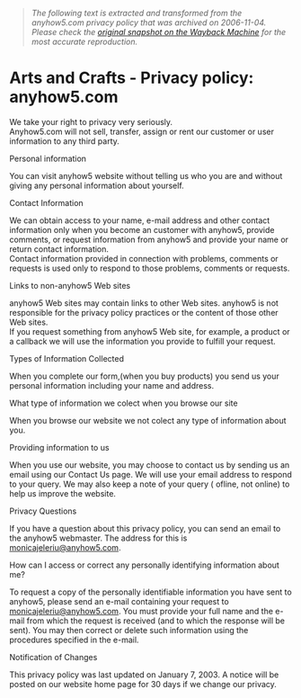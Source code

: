 > *The following text is extracted and transformed from the anyhow5.com privacy policy that was archived on 2006-11-04. Please check the [original snapshot on the Wayback Machine](https://web.archive.org/web/20061104225832id_/http%3A//www.anyhow5.com/privacy_policy.htm) for the most accurate reproduction.*

# Arts and Crafts - Privacy policy: anyhow5.com

  
We take your right to privacy very seriously.  
Anyhow5.com will not sell, transfer, assign or rent our customer or user information to any third party.

Personal information

You can visit anyhow5 website without telling us who you are and without giving any personal information about yourself.

Contact Information 

We can obtain access to your name, e-mail address and other contact information only when you become an customer with anyhow5, provide comments, or request information from anyhow5 and provide your name or return contact information.  
Contact information provided in connection with problems, comments or requests is used only to respond to those problems, comments or requests.  


Links to non-anyhow5 Web sites 

  
anyhow5 Web sites may contain links to other Web sites. anyhow5 is not responsible for the privacy policy practices or the content of those other Web sites.  
If you request something from anyhow5 Web site, for example, a product or a callback we will use the information you provide to fulfill your request. 

Types of Information Collected

When you complete our form,(when you buy products) you send us your personal information including your name and address.

What type of information we colect when you browse our site

When you browse our website we not colect any type of information about you.

Providing information to us

When you use our website, you may choose to contact us by sending us an email using our Contact Us page. We will use your email address to respond to your query. We may also keep a note of your query ( ofline, not online) to help us improve the website.

Privacy Questions

  
If you have a question about this privacy policy, you can send an email to the anyhow5 webmaster. The address for this is monicajeleriu@anyhow5.com. 

How can I access or correct any personally identifying information about me?

To request a copy of the personally identifiable information you have sent to anyhow5, please send an e-mail containing your request to monicajeleriu@anyhow5.com. You must provide your full name and the e-mail from which the request is received (and to which the response will be sent). You may then correct or delete such information using the procedures specified in the e-mail. 

Notification of Changes 

This privacy policy was last updated on January 7, 2003. A notice will be posted on our website home page for 30 days if we change our privacy.
